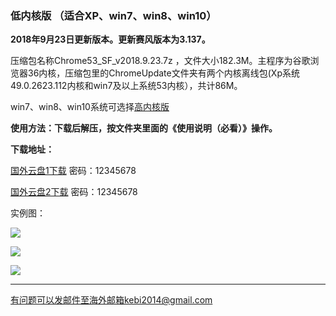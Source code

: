 ### 低内核版 （适合XP、win7、win8、win10）

**2018年9月23日更新版本。更新赛风版本为3.137。**

压缩包名称Chrome53_SF_v2018.9.23.7z ，文件大小182.3M。主程序为谷歌浏览器36内核，压缩包里的ChromeUpdate文件夹有两个内核离线包(Xp系统49.0.2623.112内核和win7及以上系统53内核），共计86M。

win7、win8、win10系统可选择[高内核版](https://github.com/Alvin9999/new-pac/wiki/%E9%AB%98%E5%86%85%E6%A0%B8%E7%89%88)

**使用方法：下载后解压，按文件夹里面的《使用说明（必看）》操作。**

**下载地址：**

[国外云盘1下载](http://45.32.141.248:8000/f/d410421009/) 密码：12345678

[国外云盘2下载](http://108.61.224.82:8000/f/ac224af0d7/) 密码：12345678


实例图：

![](https://raw.githubusercontent.com/Alvin9999/pac2/master/softimag/chrome53sf001.PNG)

![](https://raw.githubusercontent.com/Alvin9999/pac2/master/softimag/chrom53sf002.PNG)

![](https://raw.githubusercontent.com/Alvin9999/pac2/master/softimag/chrom53sf003.PNG)


***

有问题可以发邮件至海外邮箱kebi2014@gmail.com